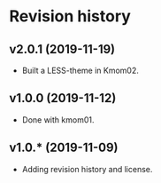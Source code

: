 Revision history
======================


v2.0.1 (2019-11-19)
----------------------

* Built a LESS-theme in Kmom02.



v1.0.0 (2019-11-12)
----------------------

* Done with kmom01.



v1.0.* (2019-11-09)
----------------------

* Adding revision history and license.
